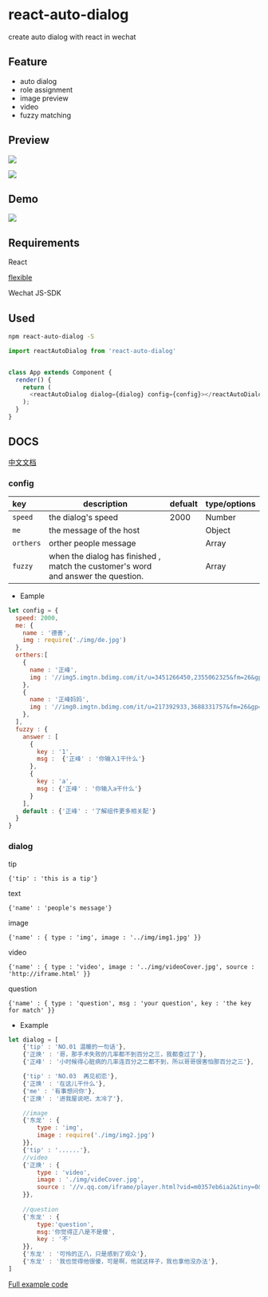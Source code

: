 # react-auto-dialog

create auto dialog with react in wechat

## Feature

- auto dialog
- role assignment
- image preview
- video
- fuzzy matching


## Preview

![](https://jlianphoto.github.io/react-auto-dialog/img/GIF1.gif)

![](https://jlianphoto.github.io/react-auto-dialog/img/Gif2.gif)

## Demo

![](https://jlianphoto.github.io/react-auto-dialog/img/1500814394.png)


## Requirements

React

[flexible](https://github.com/amfe/lib-flexible/)

Wechat JS-SDK

## Used

```bash
npm react-auto-dialog -S
```

```js
import reactAutoDialog from 'react-auto-dialog'


class App extends Component {
  render() {
    return (
      <reactAutoDialog dialog={dialog} config={config}></reactAutoDialog>
    );
  }
}
```

## DOCS

[中文文档](https://github.com/jlianphoto/react-auto-dialog/blob/master/docs/docs.md)


### config

|key|description|defualt|type/options|
|:---|---|---|---|
| `speed`|the dialog's speed |2000|Number|
|`me`|the message of the host||Object|
|`orthers`|orther people message||Array|
|`fuzzy`|when the dialog has finished , match the customer's word and answer the question.||Array|

- Eample

```js
let config = {
  speed: 2000,
  me: {
    name : '德善',
    img : require('./img/de.jpg')
  },
  orthers:[
    {
      name : '正峰',
      img : '//img5.imgtn.bdimg.com/it/u=3451266450,2355062325&fm=26&gp=0.jpg'
    },
    {
      name : '正峰妈妈',
      img : '//img0.imgtn.bdimg.com/it/u=217392933,3688331757&fm=26&gp=0.jpg'
    },
  ],
  fuzzy : {
    answer : [
      {
        key : '1',
        msg :  {'正峰' : '你输入1干什么'}
      },
      {
        key : 'a',
        msg : {'正峰' : '你输入a干什么'}
      }
    ],
    default : {'正峰' : '了解组件更多相关配'}
  }
}

```


### dialog

tip

`{'tip' : 'this is a tip'}`

text

`{'name' : 'people's message'}`

image

`{'name' : {
	type : 'img',
	image : '../img/img1.jpg'
}}`

video

`{'name' : {
	type : 'video',
	image : '../img/videoCover.jpg',
	source : 'http://iframe.html'
}}`

question

`{'name' : {
	type : 'question',
	msg : 'your question',
	key : 'the key for match'
}}`


- Example

```js
let dialog = [
	{'tip' : 'NO.01 温暖的一句话'},
	{'正焕' : '哥，那手术失败的几率都不到百分之三，我都查过了'},
	{'正峰' : '小时候得心脏病的几率连百分之二都不到，所以哥哥很害怕那百分之三'},

	{'tip' : 'NO.03  再见初恋'},
	{'正焕' : '在这儿干什么'},
	{'me' : '有事想问你'},
	{'正焕' : '进我屋说吧，太冷了'},

	//image
	{'东龙' : {
		type : 'img',
		image : require('./img/img2.jpg')
	}},
	{'tip' : '......'},
	//video
	{'正焕' : {
		type : 'video',
		image : './img/videCover.jpg',
		source : '//v.qq.com/iframe/player.html?vid=m0357eb6ia2&tiny=0&auto=0'
	}},
	
	//question
	{'东龙' : {
		type:'question',
		msg:'你觉得正八是不是傻',
		key : '不'
	}},
	{'东龙' : '可怜的正八，只是感到了观众'},
	{'东龙' : '我也觉得他很傻，可是啊，他就这样子，我也拿他没办法'},
]
```

[Full example code](https://github.com/jlianphoto/react-auto-dialog/blob/master/src/App.jsx)





